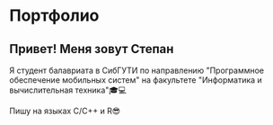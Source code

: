 
#   Портфолио
## Привет! Меня зовут Степан

Я студент балавриата в СибГУТИ по направлению "Программное обеспечение мобильных систем" на факультете "Информатика и вычислительная техника"🎓💻

Пишу на языках С/С++ и R😎